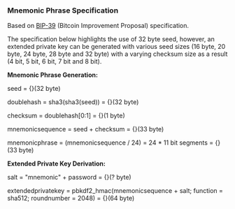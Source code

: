 ### Mnemonic Phrase Specification
Based on [BIP-39](https://github.com/bitcoin/bips/blob/master/bip-0039.mediawiki) (Bitcoin Improvement Proposal) specification.

The specification below highlights the use of 32 byte seed, however, an extended private key can be generated with various seed sizes (16 byte, 20 byte, 24 byte, 28 byte and 32 byte) with a varying checksum size as a result (4 bit, 5 bit, 6 bit, 7 bit and 8 bit).

**Mnemonic Phrase Generation:**

seed = {}(32 byte)

doublehash = sha3(sha3(seed)) = {}(32 byte)

checksum = doublehash[0:1] = {}(1 byte)

mnemonicsequence = seed + checksum = {}(33 byte)

mnemonicphrase = (mnemonicsequence / 24) = 24 * 11 bit segments = {}(33 byte)

**Extended Private Key Derivation:**

salt = "mnemonic" + password = {}(? byte)

extendedprivatekey = pbkdf2_hmac(mnemonicsequence + salt; function = sha512; roundnumber = 2048) = {}(64 byte)



